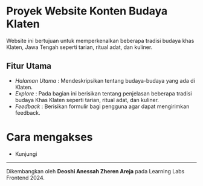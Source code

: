 # Proyek Website Konten Budaya Klaten
Website ini bertujuan untuk memperkenalkan beberapa tradisi budaya khas Klaten, Jawa Tengah seperti tarian, ritual adat, dan kuliner.

## Fitur Utama
- *Halaman Utama* : Mendeskripsikan tentang budaya-budaya yang ada di Klaten.
- *Explore* : Pada bagian ini berisikan tentang penjelasan beberapa tradisi budaya Khas Klaten seperti tarian, ritual adat, dan kuliner.
- *Feedback* : Berisikan formulir bagi pengguna agar dapat mengirimkan feedback.
  
# Cara mengakses
- Kunjungi 

---
Dikembangkan oleh **Deoshi Anessah Zheren Areja** pada Learning Labs Frontend 2024.
